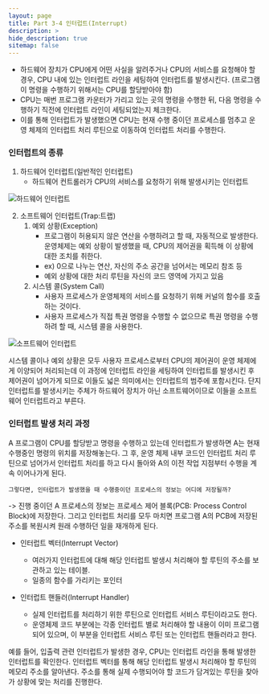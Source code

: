 ```yaml
---
layout: page
title: Part 3-4 인터럽트(Interrupt)
description: >
hide_description: true
sitemap: false
---
```


- 하드웨어 장치가 CPU에게 어떤 사실을 알려주거나 CPU의 서비스를 요청해야 할 경우, CPU 내에 있는 인터럽트 라인을 세팅하여 인터럽트를 발생시킨다. (프로그램이 명령을 수행하기 위해서는 CPU를 할당받아야 함)
- CPU는 매번 프로그램 카운터가 가리고 있는 곳의 명령을 수행한 뒤, 다음 명령을 수행하기 직전에 인터럽트 라인이 세팅되었는지 체크한다.
- 이를 통해 인터럽트가 발생했으면 CPU는 현재 수행 중이던 프로세스를 멈추고 운영 체제의 인터럽트 처리 루틴으로 이동하여 인터럽트 처리를 수행한다.

### 인터럽트의 종류
1. 하드웨어 인터럽트(일반적인 인터럽트)
   - 하드웨어 컨트롤러가 CPU의 서비스를 요청하기 위해 발생시키는 인터럽트

![하드웨어 인터럽트](https://camo.githubusercontent.com/39cca0f5695b9550c1678f85f59a05660d1d4445a43e354572469bbbe46d16e3/68747470733a2f2f6b2e6b616b616f63646e2e6e65742f646e2f62776f7654512f62747176427032344753312f41787554416b45615a6151776f626f6471654566516b2f696d672e706e67)


2. 소프트웨어 인터럽트(Trap:트랩)<br/>
   1. 예외 상황(Exception)
      - 프로그램이 허용되지 않은 연산을 수행하려고 할 때, 자동적으로 발생한다. 운영체제는 예외 상황이 발생했을 때, CPU의 제어권을 획득해 이 상황에 대한 조치를 취한다.
      - ex) 0으로 나누는 연산, 자신의 주소 공간을 넘어서는 메모리 참조 등
      - 예외 상황에 대한 처리 루틴을 자신의 코드 영역에 가지고 있음
   2. 시스템 콜(System Call)
      - 사용자 프로세스가 운영체제의 서비스를 요청하기 위해 커널의 함수를 호출하는 것이다.
      - 사용자 프로세스가 직접 특권 명령을 수행할 수 없으므로 특권 명령을 수행하려 할 때, 시스템 콜을 사용한다.

![소프트웨어 인터럽트](https://camo.githubusercontent.com/fcab8b0a27f1e44b67d62a8bce904320ec9a63f450943e5da9a3a7473102238d/68747470733a2f2f6b2e6b616b616f63646e2e6e65742f646e2f516e714c682f62747176414243374561322f73666c50566972784e6457584f69516b633843517a312f696d672e706e67)

시스템 콜이나 예외 상황은 모두 사용자 프로세스로부터 CPU의 제어권이 운영 체제에게 이양되어 처리되는데 이 과정에 인터럽트 라인을 세팅하여 인터럽트를 발생시킨 후 제어권이 넘어가게 되므로 이들도 넓은 의미에서는 인터럽트의 범주에 포함시킨다. 단지 인터럽트를 발생시키는 주체가 하드웨어 장치가 아닌 소프트웨어이므로 이들을 소프트웨어 인터럽트라고 부른다.

### 인터럽트 발생 처리 과정
A 프로그램이 CPU를 할당받고 명령을 수행하고 있는데 인터럽트가 발생하면 A는 현재 수행중인 명령의 위치를 저장해놓는다. 그 후, 운영 체제 내부 코드인 인터럽트 처리 루틴으로 넘어가서 인터럽트 처리를 하고 다시 돌아와 A의 이전 작업 지점부터 수행을 계속 이어나가게 된다.

`그렇다면, 인터럽트가 발생했을 때 수행중이던 프로세스의 정보는 어디에 저장될까?`

-> 진행 중이던 A 프로세스의 정보는 프로세스 제어 블록(PCB: Process Control Block)에 저장한다. 그리고 인터럽트 처리를 모두 마치면 프로그램 A의 PCB에 저장된 주소를 복원시켜 원래 수행하던 일을 재개하게 된다.

- 인터럽트 벡터(Interrupt Vector)
  - 여러가지 인터럽트에 대해 해당 인터럽트 발생시 처리해야 할 루틴의 주소를 보관하고 있는 테이블.
  - 일종의 함수를 가리키는 포인터

- 인터럽트 핸들러(Interrupt Handler)
  - 실제 인터럽트를 처리하기 위한 루틴으로 인터럽트 서비스 루틴이라고도 한다.
  - 운영체제 코드 부분에는 각종 인터럽트 별로 처리해야 할 내용이 이미 프로그램되어 있으며, 이 부분을 인터럽트 서비스 루틴 또는 인터럽트 핸들러라고 한다.

예를 들어, 입출력 관련 인터럽트가 발생한 경우, CPU는 인터럽트 라인을 통해 발생한 인터럽트를 확인한다. 인터럽트 벡터를 통해 해당 인터럽트 발생시 처리해야 할 루틴의 메모리 주소를 알아낸다. 주소를 통해 실제 수행되어야 할 코드가 담겨있는 루틴을 찾아가 상황에 맞는 처리를 진행한다.